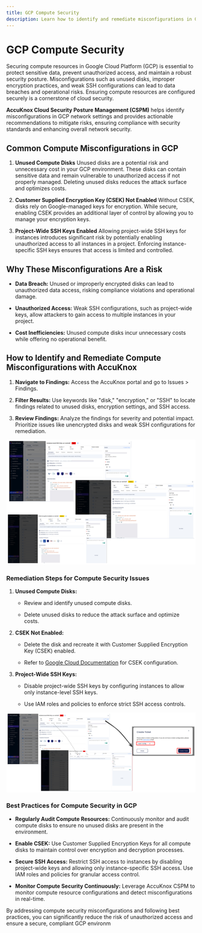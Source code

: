 ```yaml
---
title: GCP Compute Security
description: Learn how to identify and remediate misconfigurations in GCP compute resources to enhance security and prevent unauthorized access with AccuKnox Cloud Security Posture Management (CSPM).
---
```


# GCP Compute Security

Securing compute resources in Google Cloud Platform (GCP) is essential to protect sensitive data, prevent unauthorized access, and maintain a robust security posture. Misconfigurations such as unused disks, improper encryption practices, and weak SSH configurations can lead to data breaches and operational risks. Ensuring compute resources are configured securely is a cornerstone of cloud security.

**AccuKnox Cloud Security Posture Management (CSPM)** helps identify misconfigurations in GCP network settings and provides actionable recommendations to mitigate risks, ensuring compliance with security standards and enhancing overall network security.

## **Common Compute Misconfigurations in GCP**

1. **Unused Compute Disks**
    Unused disks are a potential risk and unnecessary cost in your GCP environment. These disks can contain sensitive data and remain vulnerable to unauthorized access if not properly managed. Deleting unused disks reduces the attack surface and optimizes costs.

2. **Customer Supplied Encryption Key (CSEK) Not Enabled**
    Without CSEK, disks rely on Google-managed keys for encryption. While secure, enabling CSEK provides an additional layer of control by allowing you to manage your encryption keys.

3. **Project-Wide SSH Keys Enabled**
    Allowing project-wide SSH keys for instances introduces significant risk by potentially enabling unauthorized access to all instances in a project. Enforcing instance-specific SSH keys ensures that access is limited and controlled.

## **Why These Misconfigurations Are a Risk**

- **Data Breach:** Unused or improperly encrypted disks can lead to unauthorized data access, risking compliance violations and operational damage.

- **Unauthorized Access:** Weak SSH configurations, such as project-wide keys, allow attackers to gain access to multiple instances in your project.

- **Cost Inefficiencies:** Unused compute disks incur unnecessary costs while offering no operational benefit.

## **How to Identify and Remediate Compute Misconfigurations with AccuKnox**

1. **Navigate to Findings:** Access the AccuKnox portal and go to Issues > Findings.

2. **Filter Results:** Use keywords like "disk," "encryption," or "SSH" to locate findings related to unused disks, encryption settings, and SSH access.

3. **Review Findings:** Analyze the findings for severity and potential impact. Prioritize issues like unencrypted disks and weak SSH configurations for remediation.

![image-20241219-083338.png](../images/cloud/gcp/c1.png)

### **Remediation Steps for Compute Security Issues**

1. **Unused Compute Disks:**

    - Review and identify unused compute disks.

    - Delete unused disks to reduce the attack surface and optimize costs.

2. **CSEK Not Enabled:**

    - Delete the disk and recreate it with Customer Supplied Encryption Key (CSEK) enabled.

    - Refer to [Google Cloud Documentation](https://cloud.google.com/compute/docs/disks/customer-supplied-encryption "https://cloud.google.com/compute/docs/disks/customer-supplied-encryption") for CSEK configuration.

3. **Project-Wide SSH Keys:**

    - Disable project-wide SSH keys by configuring instances to allow only instance-level SSH keys.

    - Use IAM roles and policies to enforce strict SSH access controls.

![image-20241219-084002.png](../images/cloud/gcp/c2.png)

### **Best Practices for Compute Security in GCP**

- **Regularly Audit Compute Resources:**
    Continuously monitor and audit compute disks to ensure no unused disks are present in the environment.

- **Enable CSEK:**
    Use Customer Supplied Encryption Keys for all compute disks to maintain control over encryption and decryption processes.

- **Secure SSH Access:**
    Restrict SSH access to instances by disabling project-wide keys and allowing only instance-specific SSH access. Use IAM roles and policies for granular access control.

- **Monitor Compute Security Continuously:**
    Leverage AccuKnox CSPM to monitor compute resource configurations and detect misconfigurations in real-time.

By addressing compute security misconfigurations and following best practices, you can significantly reduce the risk of unauthorized access and ensure a secure, compliant GCP environm
